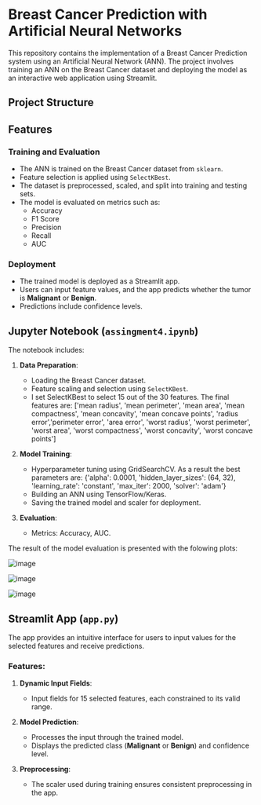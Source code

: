 # Breast Cancer Prediction with Artificial Neural Networks

This repository contains the implementation of a Breast Cancer Prediction system using an Artificial Neural Network (ANN). The project involves training an ANN on the Breast Cancer dataset and deploying the model as an interactive web application using Streamlit.

## Project Structure


## Features

### Training and Evaluation
- The ANN is trained on the Breast Cancer dataset from `sklearn`.
- Feature selection is applied using `SelectKBest`.
- The dataset is preprocessed, scaled, and split into training and testing sets.
- The model is evaluated on metrics such as:
  - Accuracy
  - F1 Score
  - Precision
  - Recall
  - AUC

### Deployment
- The trained model is deployed as a Streamlit app.
- Users can input feature values, and the app predicts whether the tumor is **Malignant** or **Benign**.
- Predictions include confidence levels.

## Jupyter Notebook (`assingment4.ipynb`)

The notebook includes:

1. **Data Preparation**:
   - Loading the Breast Cancer dataset.
   - Feature scaling and selection using `SelectKBest`.
   - I set SelectKBest to select 15 out of the 30 features. The final features are: ['mean radius', 'mean perimeter',
     'mean area', 'mean compactness', 'mean concavity', 'mean concave points', 'radius error','perimeter error', 'area error',
     'worst radius', 'worst perimeter', 'worst area', 'worst compactness', 'worst concavity', 'worst concave points']

2. **Model Training**:
   - Hyperparameter tuning using GridSearchCV. As a result the best parameters are:
     {'alpha': 0.0001,
     'hidden_layer_sizes': (64, 32),
     'learning_rate': 'constant',
     'max_iter': 2000,
     'solver': 'adam'}
   - Building an ANN using TensorFlow/Keras.
   - Saving the trained model and scaler for deployment.

4. **Evaluation**:
   - Metrics: Accuracy, AUC.

The result of the model evaluation is presented with the folowing plots:

![image](https://github.com/user-attachments/assets/246af629-226e-4348-8722-f5a0952e1802)

![image](https://github.com/user-attachments/assets/d79f9a5a-3ac6-4e8e-adba-1e1b220682dd)

![image](https://github.com/user-attachments/assets/ae495483-cd1c-4359-b5da-e8482ebae076)

## Streamlit App (`app.py`)

The app provides an intuitive interface for users to input values for the selected features and receive predictions.

### Features:
1. **Dynamic Input Fields**:
   - Input fields for 15 selected features, each constrained to its valid range.

2. **Model Prediction**:
   - Processes the input through the trained model.
   - Displays the predicted class (**Malignant** or **Benign**) and confidence level.

3. **Preprocessing**:
   - The scaler used during training ensures consistent preprocessing in the app.

